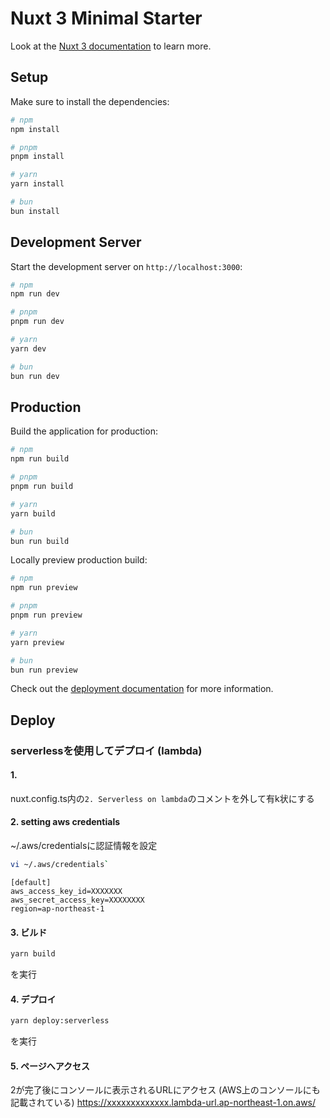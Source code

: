 # Nuxt 3 Minimal Starter

Look at the [Nuxt 3 documentation](https://nuxt.com/docs/getting-started/introduction) to learn more.

## Setup

Make sure to install the dependencies:

```bash
# npm
npm install

# pnpm
pnpm install

# yarn
yarn install

# bun
bun install
```

## Development Server

Start the development server on `http://localhost:3000`:

```bash
# npm
npm run dev

# pnpm
pnpm run dev

# yarn
yarn dev

# bun
bun run dev
```

## Production

Build the application for production:

```bash
# npm
npm run build

# pnpm
pnpm run build

# yarn
yarn build

# bun
bun run build
```

Locally preview production build:

```bash
# npm
npm run preview

# pnpm
pnpm run preview

# yarn
yarn preview

# bun
bun run preview
```

Check out the [deployment documentation](https://nuxt.com/docs/getting-started/deployment) for more information.

## Deploy
### serverlessを使用してデプロイ (lambda)
#### 1.
nuxt.config.ts内の`2. Serverless on lambda`のコメントを外して有k状にする

#### 2. setting aws credentials

~/.aws/credentialsに認証情報を設定

```sh
vi ~/.aws/credentials`
```

```vi
[default]
aws_access_key_id=XXXXXXX
aws_secret_access_key=XXXXXXXX
region=ap-northeast-1
```

#### 3. ビルド

```sh
yarn build
```
を実行

#### 4. デプロイ

```sh
yarn deploy:serverless
```

を実行

#### 5. ページへアクセス

2が完了後にコンソールに表示されるURLにアクセス (AWS上のコンソールにも記載されている)
https://xxxxxxxxxxxxx.lambda-url.ap-northeast-1.on.aws/

